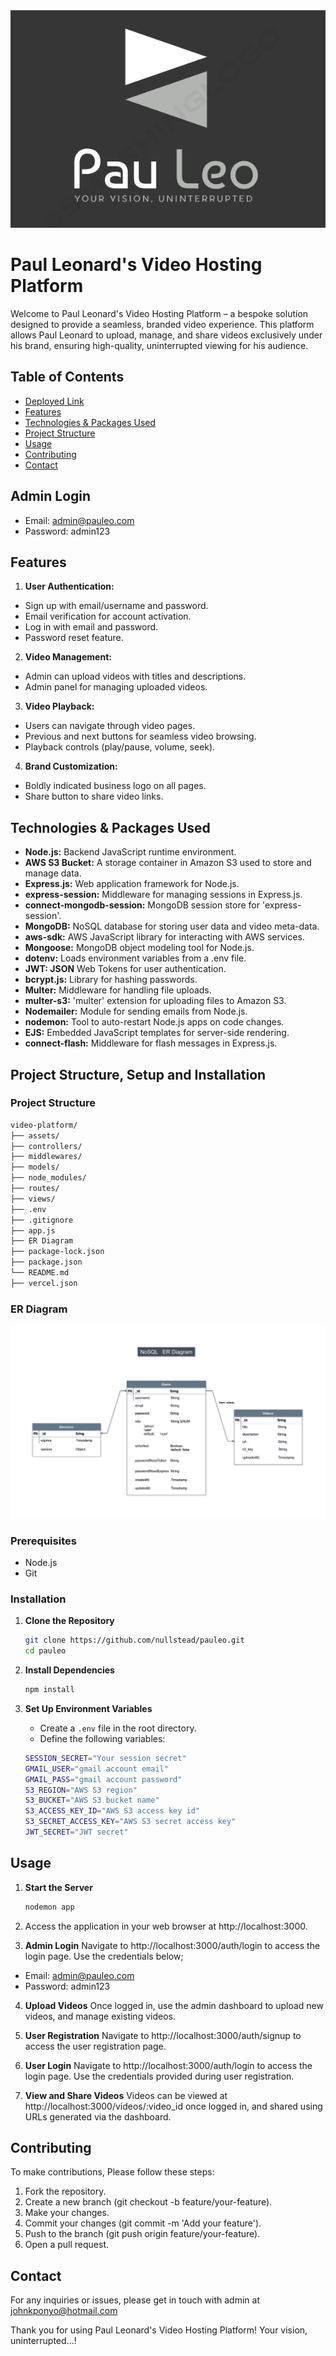 <div align="center">
  <img src="assets/img/logo.png" alt="Paul Leonard's Video Hosting Platform" />
</div>

# Paul Leonard's Video Hosting Platform

Welcome to Paul Leonard's Video Hosting Platform – a bespoke solution designed to provide a seamless, branded video experience. This platform allows Paul Leonard to upload, manage, and share videos exclusively under his brand, ensuring high-quality, uninterrupted viewing for his audience.

## Table of Contents

- [Deployed Link](https://pauleo.vercel.app/)  
- [Features](#features)
- [Technologies & Packages Used](#technologies-used)
- [Project Structure](#project-structure-setup-and-installation)
- [Usage](#usage)
- [Contributing](#contributing)
- [Contact](#contact)

## Admin Login

-  Email: admin@pauleo.com
-  Password: admin123

## Features

1. **User Authentication:**
  - Sign up with email/username and password.
  - Email verification for account activation.
  - Log in with email and password.
  - Password reset feature.

2. **Video Management:**
  - Admin can upload videos with titles and descriptions.
  - Admin panel for managing uploaded videos.

3. **Video Playback:**
  - Users can navigate through video pages.
  - Previous and next buttons for seamless video browsing.
  - Playback controls (play/pause, volume, seek).

4. **Brand Customization:**
  - Boldly indicated business logo on all pages.
  - Share button to share video links.


## Technologies & Packages Used

- **Node.js:** Backend JavaScript runtime environment.
- **AWS S3 Bucket:** A storage container in Amazon S3 used to store and manage data.
- **Express.js:** Web application framework for Node.js.
- **express-session:** Middleware for managing sessions in Express.js.
- **connect-mongodb-session:** MongoDB session store for 'express-session'.
- **MongoDB:** NoSQL database for storing user data and video meta-data.
- **aws-sdk:** AWS JavaScript library for interacting with AWS services.
- **Mongoose:** MongoDB object modeling tool for Node.js.
- **dotenv:** Loads environment variables from a .env file.
- **JWT: JSON** Web Tokens for user authentication.
- **bcrypt.js:** Library for hashing passwords.
- **Multer:** Middleware for handling file uploads.
- **multer-s3:** 'multer' extension for uploading files to Amazon S3.
- **Nodemailer:** Module for sending emails from Node.js.
- **nodemon:** Tool to auto-restart Node.js apps on code changes.
- **EJS:** Embedded JavaScript templates for server-side rendering.
- **connect-flash:** Middleware for flash messages in Express.js.


## Project Structure, Setup and Installation

### Project Structure
```bash
video-platform/
├── assets/
├── controllers/
├── middlewares/
├── models/
├── node_modules/
├── routes/
├── views/
├── .env
├── .gitignore
├── app.js
├── ER Diagram
├── package-lock.json
├── package.json
└── README.md
├── vercel.json
```

### ER Diagram

<div align="center">
  <img src="assets/img/ER Diagram.jpg" alt="Paul Leonard's Video Hosting Platform" />
</div>


### Prerequisites

- Node.js
- Git

### Installation

1. **Clone the Repository**
   ```bash
   git clone https://github.com/nullstead/pauleo.git
   cd pauleo
   ```

2. **Install Dependencies**
   ```bash
   npm install
   ```
   
5. **Set Up Environment Variables**
   - Create a  `.env` file in the root directory.
   - Define the following variables:
     
    ```bash
   SESSION_SECRET="Your session secret"
   GMAIL_USER="gmail account email"
   GMAIL_PASS="gmail account password"
   S3_REGION="AWS S3 region"
   S3_BUCKET="AWS S3 bucket name"
   S3_ACCESS_KEY_ID="AWS S3 access key id"
   S3_SECRET_ACCESS_KEY="AWS S3 secret access key"
   JWT_SECRET="JWT secret"
   ```


## Usage

1. **Start the Server**
   ```bash
   nodemon app
   ```
2. Access the application in your web browser at http://localhost:3000.
   
3. **Admin Login**
  Navigate to http://localhost:3000/auth/login to access the login page. Use the credentials below;
  - Email: admin@pauleo.com
  - Password: admin123

4. **Upload Videos**
  Once logged in, use the admin dashboard to upload new videos, and manage existing videos.

5. **User Registration**
  Navigate to http://localhost:3000/auth/signup to access the user registration page.

6. **User Login**
  Navigate to http://localhost:3000/auth/login to access the login page. Use the credentials provided during user registration.

7. **View and Share Videos**
  Videos can be viewed at http://localhost:3000/videos/:video_id once logged in, and shared using URLs generated via the dashboard.


## Contributing
  To make contributions, Please follow these steps:
  
  1. Fork the repository.
  2. Create a new branch (git checkout -b feature/your-feature).
  3. Make your changes.
  4. Commit your changes (git commit -m 'Add your feature').
  5. Push to the branch (git push origin feature/your-feature).
  6. Open a pull request.



## Contact
For any inquiries or issues, please get in touch with admin at johnkponyo@hotmail.com

Thank you for using Paul Leonard's Video Hosting Platform! Your vision, uninterrupted...!


  
